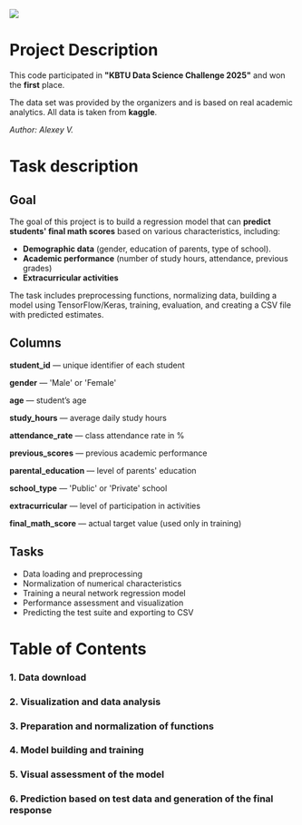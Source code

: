 ![](https://cdn.leonardo.ai/users/4708e59d-6e7f-4384-9fdd-1378d72f575f/generations/d814952b-535f-432d-b79e-98027de7f21d/segments/3:4:1/Flux_Dev_a_stunning_illustration_of_Create_a_highquality_digit_2.jpg)

# Project Description

This code participated in **"KBTU Data Science Challenge 2025"** and won the **first** place.

The data set was provided by the organizers and is based on real academic analytics. All data is taken from **kaggle**.

*Author: Alexey V.*


# Task description

## Goal

The goal of this project is to build a regression model that can **predict students' final math scores** based on various characteristics, including:

* **Demographic data** (gender, education of parents, type of school).
* **Academic performance** (number of study hours, attendance, previous grades)
* **Extracurricular activities**

The task includes preprocessing functions, normalizing data, building a model using TensorFlow/Keras, training, evaluation, and creating a CSV file with predicted estimates.


## Columns

**student\_id** — unique identifier of each student

**gender** — 'Male' or 'Female'

**age** — student’s age

**study\_hours** — average daily study hours

**attendance\_rate** — class attendance rate in %

**previous\_scores** — previous academic performance

**parental\_education** — level of parents' education

**school\_type** — 'Public' or 'Private' school

**extracurricular** — level of participation in activities

**final\_math\_score** — actual target value (used only in training)


## Tasks

* Data loading and preprocessing
* Normalization of numerical characteristics
* Training a neural network regression model
* Performance assessment and visualization
* Predicting the test suite and exporting to CSV

# Table of Contents

### 1. Data download
### 2. Visualization and data analysis
### 3. Preparation and normalization of functions
### 4. Model building and training
### 5. Visual assessment of the model
### 6. Prediction based on test data and generation of the final response
